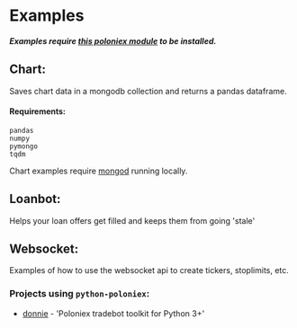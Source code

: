 # Examples
##### _Examples require [this poloniex module](https://github.com/s4w3d0ff/python-poloniex) to be installed._

## Chart:
Saves chart data in a mongodb collection and returns a pandas dataframe.
#### Requirements:
```
pandas
numpy
pymongo
tqdm
```
Chart examples require [mongod](https://www.mongodb.com/) running locally.

## Loanbot:
Helps your loan offers get filled and keeps them from going 'stale'

## Websocket:
Examples of how to use the websocket api to create tickers, stoplimits, etc.

### Projects using `python-poloniex`:
- [donnie](https://github.com/s4w3d0ff/donnie) - 'Poloniex tradebot toolkit for Python 3+'
